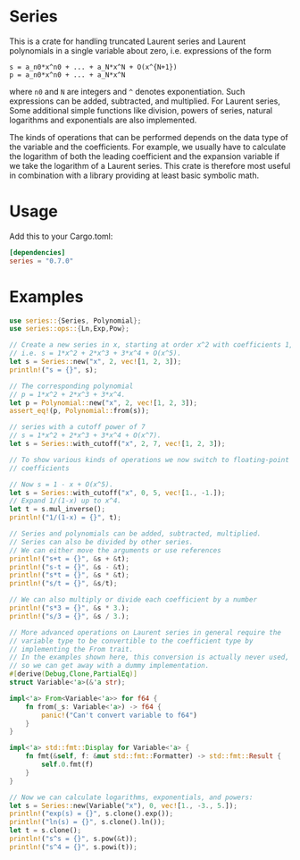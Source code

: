 # Series

This is a crate for handling truncated Laurent series and Laurent
polynomials in a single variable about zero, i.e. expressions of the
form

```
s = a_n0*x^n0 + ... + a_N*x^N + O(x^{N+1})
p = a_n0*x^n0 + ... + a_N*x^N
```

where `n0` and `N` are integers and `^` denotes exponentiation. Such
expressions can be added, subtracted, and multiplied. For Laurent series,
Some additional simple functions like division, powers of series,
natural logarithms and exponentials are also implemented.

The kinds of operations that can be performed depends on the data
type of the variable and the coefficients. For example, we usually
have to calculate the logarithm of both the leading coefficient and
the expansion variable if we take the logarithm of a Laurent
series. This crate is therefore most useful in combination with a
library providing at least basic symbolic math.

# Usage

Add this to your Cargo.toml:

```toml
[dependencies]
series = "0.7.0"
```

# Examples

```rust
use series::{Series, Polynomial};
use series::ops::{Ln,Exp,Pow};

// Create a new series in x, starting at order x^2 with coefficients 1, 2, 3,
// i.e. s = 1*x^2 + 2*x^3 + 3*x^4 + O(x^5).
let s = Series::new("x", 2, vec![1, 2, 3]);
println!("s = {}", s);

// The corresponding polynomial
// p = 1*x^2 + 2*x^3 + 3*x^4.
let p = Polynomial::new("x", 2, vec![1, 2, 3]);
assert_eq!(p, Polynomial::from(s));

// series with a cutoff power of 7
// s = 1*x^2 + 2*x^3 + 3*x^4 + O(x^7).
let s = Series::with_cutoff("x", 2, 7, vec![1, 2, 3]);

// To show various kinds of operations we now switch to floating-point
// coefficients

// Now s = 1 - x + O(x^5).
let s = Series::with_cutoff("x", 0, 5, vec![1., -1.]);
// Expand 1/(1-x) up to x^4.
let t = s.mul_inverse();
println!("1/(1-x) = {}", t);

// Series and polynomials can be added, subtracted, multiplied.
// Series can also be divided by other series.
// We can either move the arguments or use references
println!("s+t = {}", &s + &t);
println!("s-t = {}", &s - &t);
println!("s*t = {}", &s * &t);
println!("s/t = {}", &s/t);

// We can also multiply or divide each coefficient by a number
println!("s*3 = {}", &s * 3.);
println!("s/3 = {}", &s / 3.);

// More advanced operations on Laurent series in general require the
// variable type to be convertible to the coefficient type by
// implementing the From trait.
// In the examples shown here, this conversion is actually never used,
// so we can get away with a dummy implementation.
#[derive(Debug,Clone,PartialEq)]
struct Variable<'a>(&'a str);

impl<'a> From<Variable<'a>> for f64 {
    fn from(_s: Variable<'a>) -> f64 {
        panic!("Can't convert variable to f64")
    }
}

impl<'a> std::fmt::Display for Variable<'a> {
    fn fmt(&self, f: &mut std::fmt::Formatter) -> std::fmt::Result {
        self.0.fmt(f)
    }
}

// Now we can calculate logarithms, exponentials, and powers:
let s = Series::new(Variable("x"), 0, vec![1., -3., 5.]);
println!("exp(s) = {}", s.clone().exp());
println!("ln(s) = {}", s.clone().ln());
let t = s.clone();
println!("s^s = {}", s.pow(&t));
println!("s^4 = {}", s.powi(t));
```
